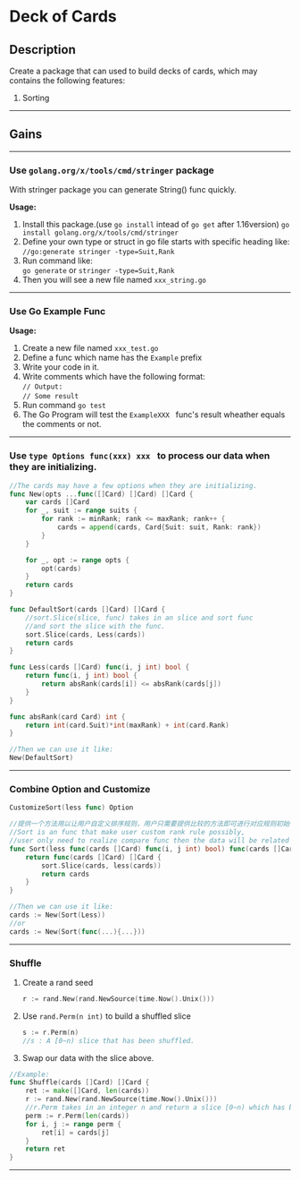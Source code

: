 # **Deck of Cards**

##  **Description**
Create a package that can used to build decks of cards, which may contains the following features:  
1. Sorting

---

## **Gains**  
---
###   **Use** ```golang.org/x/tools/cmd/stringer``` **package**
With stringer package you can generate String() func quickly.  

**Usage:**  
1. Install this package.(use ```go install``` intead of ```go get``` after 1.16version)
   ```go install golang.org/x/tools/cmd/stringer```
2. Define your own type or struct in go file starts with specific heading like:
   ```//go:generate stringer -type=Suit,Rank```
3. Run command like:  
   ```go generate```
   or
   ```stringer -type=Suit,Rank```
4. Then you will see a new file named ```xxx_string.go```
---
### **Use Go Example Func**
**Usage:**   
1. Create a new file named ```xxx_test.go```
2. Define a func which name has the ```Example``` prefix
3. Write your code in it.
4. Write comments which have the following format:  
   ``` // Output: ```   
   ``` // Some result ```
5. Run command ``` go test ```
6. The Go Program will test the ```ExampleXXX ``` func's result wheather equals the comments or not.
---
### **Use** ```type Options func(xxx) xxx ``` **to process our data when they are initializing.**
```go
//The cards may have a few options when they are initializing.
func New(opts ...func([]Card) []Card) []Card {
	var cards []Card
	for _, suit := range suits {
		for rank := minRank; rank <= maxRank; rank++ {
			cards = append(cards, Card{Suit: suit, Rank: rank})
		}
	}

	for _, opt := range opts {
		opt(cards)
	}
	return cards
}

func DefaultSort(cards []Card) []Card {
	//sort.Slice(slice, func) takes in an slice and sort func
	//and sort the slice with the func.
	sort.Slice(cards, Less(cards))
	return cards
}

func Less(cards []Card) func(i, j int) bool {
	return func(i, j int) bool {
		return absRank(cards[i]) <= absRank(cards[j])
	}
}

func absRank(card Card) int {
	return int(card.Suit)*int(maxRank) + int(card.Rank)
}
```
```go
//Then we can use it like:
New(DefaultSort)
```
---
### **Combine Option and Customize**
```go 
CustomizeSort(less func) Option
```
```go
//提供一个方法用以让用户自定义排序规则，用户只需要提供比较的方法即可进行对应规则初始化
//Sort is an func that make user custom rank rule possibly,
//user only need to realize compare func then the data will be related initializing.
func Sort(less func(cards []Card) func(i, j int) bool) func(cards []Card) []Card {
	return func(cards []Card) []Card {
		sort.Slice(cards, less(cards))
		return cards
	}
}
```
```go
//Then we can use it like:
cards := New(Sort(Less))
//or
cards := New(Sort(func(...){...}))
```
---
### **Shuffle**
1. Create a rand seed
   ```go
   r := rand.New(rand.NewSource(time.Now().Unix()))
   ```
2. Use ```rand.Perm(n int)``` to build a shuffled slice
   ```go
   s := r.Perm(n)
   //s : A [0~n) slice that has been shuffled.
   ```
3. Swap our data with the slice above.  
```go
//Example:
func Shuffle(cards []Card) []Card {
	ret := make([]Card, len(cards))
	r := rand.New(rand.NewSource(time.Now().Unix()))
	//r.Perm takes in an integer n and return a slice [0~n) which has been shuffled.
	perm := r.Perm(len(cards))
	for i, j := range perm {
		ret[i] = cards[j]
	}
	return ret
}
```
---
